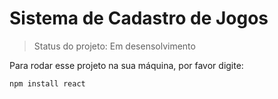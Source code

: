 <h1>Sistema de Cadastro de Jogos</h1>

> Status do projeto: Em desensolvimento

Para rodar esse projeto na sua máquina, por favor digite:

```
npm install react
```
